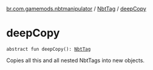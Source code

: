 [br.com.gamemods.nbtmanipulator](../index.md) / [NbtTag](index.md) / [deepCopy](./deep-copy.md)

# deepCopy

`abstract fun deepCopy(): `[`NbtTag`](index.md)

Copies all this and all nested NbtTags into new objects.

